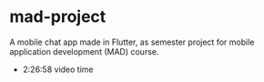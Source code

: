 # mad-project

A mobile chat app made in Flutter, as semester project for mobile application development (MAD) course.

- 2:26:58 video time
